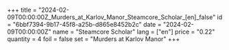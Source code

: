 +++
title = "2024-02-09T00:00:00Z_Murders_at_Karlov_Manor_Steamcore_Scholar_[en]_false"
id = "6bbf7394-9b17-45f8-a25b-d865e8452b2c"
date = "2024-02-09T00:00:00Z"
name = "Steamcore Scholar"
lang = ["en"]
price = "0.22"
quantity = 4
foil = false
set = "Murders at Karlov Manor"
+++
